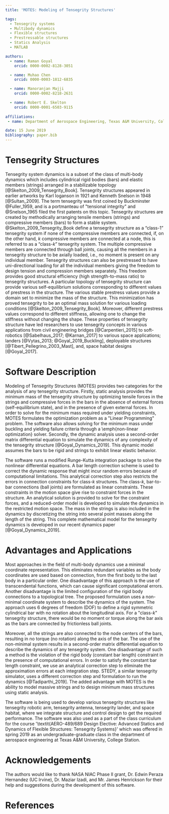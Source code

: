 ```yaml
---
title: 'MOTES: Modeling of Tensegrity Structures'

tags:
  - Tensegrity systems
  - Multibody dynamics
  - Flexible structures
  - Prestressable structures
  - Statics Analysis
  - MATLAB

authors:
  - name: Raman Goyal
    orcid: 0000-0002-8128-3051

  - name: Muhao Chen
    orcid: 0000-0003-1812-6835

  - name: Manoranjan Majji
    orcid: 0000-0002-8218-2631

  - name: Robert E. Skelton
    orcid: 0000-0001-6503-9115
    
affiliations:
 - name: Department of Aerospace Engineering, Texas A&M University, College Station, Texas, USA

date: 15 June 2019
bibliography: paper.bib
---
```


# Tensegrity Structures

Tensegrity system dynamics is a subset of the class of multi-body dynamics which includes cylindrical rigid bodies (bars) and elastic members (strings) arranged in a stabilizable topology [@Skelton_2009_Tensegrity_Book]. Tensegrity structures appeared in earlier artworks by Karl Ioganson in 1921 and Kenneth Snelson in 1948 [@Sultan_2009]. The term tensegrity was first coined by Buckminster @Fuller_1959, and is a portmanteau of "tensional integrity" and @Snelson_1965 filed the first patents on this topic.
Tensegrity structures are created by methodically arranging tensile members (strings) and compressive members (bars) to form a stable system. @Skelton_2009_Tensegrity_Book define a tensegrity structure as a “class-1” tensegrity system if none of the compressive members are connected, if, on the other hand, $k$ compressive members are connected at a node, this is referred to as a “class-$k$” tensegrity system. The multiple compressive members are connected through ball joints, causing all the members in a tensegrity structure to be axially loaded, i.e., no moment is present on any individual member. Tensegrity structures can also be prestressed to have uni-directional loading for all the individual members giving the freedom to design tension and compression members separately. This freedom provides good structural efficiency (high strength-to-mass ratio) to tensegrity structures. A particular topology of tensegrity structure can provide various self-equilibrium solutions corresponding to different values of prestress in the structure. The various stable prestress values provide a domain set to minimize the mass of the structure. This minimization has proved tensegrity to be an optimal mass solution for various loading conditions [@Skelton_2009_Tensegrity_Book]. Moreover, different prestress values correspond to different stiffness, allowing one to change the stiffness without changing the shape. These properties of tensegrity structure have led researchers to use tensegrity concepts in various applications from civil engineering bridges [@Carpentieri_2015] to soft-robotics [@Sabelhaus_2017; @Karnan_2017] to various space applications; landers [@Vytas_2013; @Goyal_2019_Buckling], deployable structures [@Tibert_Pellegrino_2003_Mast], and, space habitat designs [@Goyal_2017].


# Software Description

Modeling of Tensegrity Structures (MOTES) provides two categories for the analysis of any tensegrity structure. Firstly, static analysis provides the minimum mass of the tensegrity structure by optimizing tensile forces in the strings and compressive forces in the bars in the absence of external forces (self-equilibrium state), and in the presence of given external forces. In order to solve for the minimum mass required under yielding constraints, MOTES formulates the optimization problem as a "Linear Programming" problem. The software also allows solving for the minimum mass under buckling and yielding failure criteria through a \emph{non-linear optimization} solver. Secondly, the dynamic analysis uses a second-order matrix differential equation to simulate the dynamics of any complexity of the tensegrity structure [@Goyal_Dynamics_2019]. This dynamic model assumes the bars to be rigid and strings to exhibit linear elastic behavior.

The software runs a modified Runge-Kutta integration package to solve the nonlinear differential equations. A bar length correction scheme is used to correct the dynamic response that might incur random errors because of computational limitations. This analytical correction step also restricts the errors in connection constraints for class-$k$ structures. The class-$k$, bar-to-bar connections (ball joints) are formulated as linear constraints. These constraints in the motion space give rise to constraint forces in the structure. An analytical solution is provided to solve for the constraint forces, and a reduced-order model is developed to simulate the dynamics in the restricted motion space. The mass in the strings is also included in the dynamics by discretizing the string into several point masses along the length of the string. This complete mathematical model for the tensegrity dynamics is developed in our recent dynamics paper [@Goyal_Dynamics_2019]. 

# Advantages and Applications

Most approaches in the field of multi-body dynamics use a minimal coordinate representation. This eliminates redundant variables as the body coordinates are used based on connection, from the first body to the last body in a particular order. One disadvantage of this approach is the use of transcendental functions, which can cause significant computational errors. Another disadvantage is the limited configuration of the rigid body connections to a topological tree. The proposed formulation uses a non-minimal coordinate system to describe the dynamics of the system. The approach uses 6 degrees of freedom (DOF) to define a rigid symmetric cylindrical bar with no rotation about the longitudinal axis. For a "class-$k$" tensegrity structure, there would be no moment or torque along the bar axis as the bars are connected by frictionless ball joints. 

Moreover, all the strings are also connected to the node centers of the bars, resulting in no torque (no rotation) along the axis of the bar. The use of the non-minimal system results in a second-order matrix differential equation to describe the dynamics of any tensegrity system. One disadvantage of such a method is the violation of the rigid body (constant bar length) constraint in the presence of computational errors. In order to satisfy the constant bar length constraint, we use an analytical correction step to eliminate the approximation errors at each integration step. STEDY, a similar tensegrity simulator, uses a different correction step and formulation to run the dynamics [@Tadiparthi_2019]. The added advantage with MOTES is the ability to model massive strings and to design minimum mass structures using static analysis.

The software is being used to develop various tensegrity structures like tensegrity robotic arm, tensegrity antenna, tensegrity lander, and space habitat, where we integrate structure and control design to get the required performance.
The software was also used as a part of the class curriculum for the course '\textit{AERO-489/689 Design Elective: Advanced Statics and Dynamics of Flexible Structures: Tensegrity Systems}' which was offered in spring 2019 as an undergraduate-graduate class in the department of aerospace engineering at Texas A&M University, College Station.

# Acknowledgements

The authors would like to thank NASA NIAC Phase II grant, Dr. Edwin Peraza Hernandez (UC Irvine), Dr. Maziar Izadi, and Mr. James Henrickson for their help and suggestions during the development of this software. 

# References

<!--Please contact the authors at ramaniitrgoyal92@tamu.edu, muhaochen@tamu.edu, mmajji@tamu.edu or bobskelton@tamu.edu for a copy of the submitted paper. -->
<!-- # - name: Assistant Professor, Director of LASR Laboratory, Texas A&M University #   index: 2 -->
<!-- # - name: TEES Eminent Professor, Member National Academy of Engineering, Texas A&M University #   index: 3 -->
